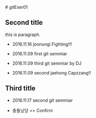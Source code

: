 ﻿﻿# gitExer01

## Second title

this is paragraph.

- 2016.11.16 joonungi Fighting!!!

- 2016.11.09 first git semmiar

- 2016.11.09 third git semmiar by DJ

- 2016.11.09 second jaehong Capzzang!!

## Third title

- 2016.11.17 second git semmiar

- 충돌났당 >> Confirm
